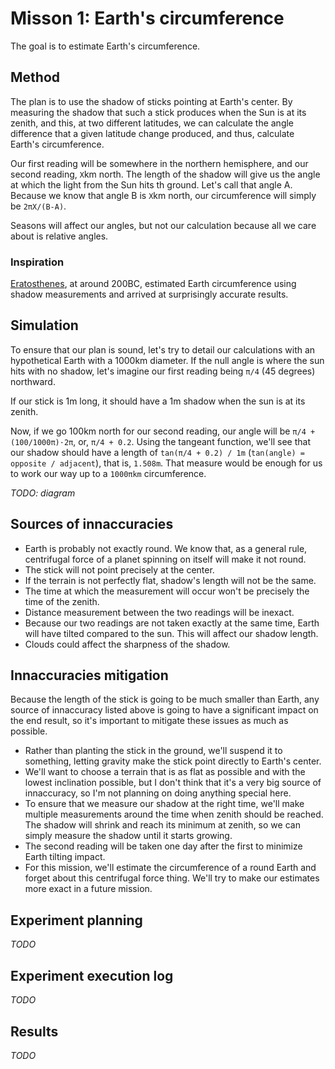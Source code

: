 # Misson 1: Earth's circumference

The goal is to estimate Earth's circumference.

## Method

The plan is to use the shadow of sticks pointing at Earth's center. By measuring the shadow that
such a stick produces when the Sun is at its zenith, and this, at two different latitudes, we can
calculate the angle difference that a given latitude change produced, and thus, calculate Earth's
circumference.

Our first reading will be somewhere in the northern hemisphere, and our second reading, `X`km
north. The length of the shadow will give us the angle at which the light from the Sun hits th
ground. Let's call that angle A. Because we know that angle B is `X`km north, our circumference
will simply be `2πX/(B-A)`.

Seasons will affect our angles, but not our calculation because all we care about is relative
angles.

### Inspiration

[Eratosthenes](https://en.wikipedia.org/wiki/Eratosthenes), at around 200BC, estimated Earth
circumference using shadow measurements and arrived at surprisingly accurate results.

## Simulation

To ensure that our plan is sound, let's try to detail our calculations with an hypothetical
Earth with a 1000km diameter. If the null angle is where the sun hits with no shadow, let's
imagine our first reading being `π/4` (45 degrees) northward.

If our stick is 1m long, it should have a 1m shadow when the sun is at its zenith.

Now, if we go 100km north for our second reading, our angle will be `π/4 + (100/1000π)⋅2π`, or,
`π/4 + 0.2`. Using the tangeant function, we'll see that our shadow should have a length of
`tan(π/4 + 0.2) / 1m` (`tan(angle) = opposite / adjacent`), that is, `1.508m`. That measure
would be enough for us to work our way up to a `1000πkm` circumference.

*TODO: diagram*

## Sources of innaccuracies

* Earth is probably not exactly round. We know that, as a general rule, centrifugal force of a
  planet spinning on itself will make it not round.
* The stick will not point precisely at the center.
* If the terrain is not perfectly flat, shadow's length will not be the same.
* The time at which the measurement will occur won't be precisely the time of the zenith.
* Distance measurement between the two readings will be inexact.
* Because our two readings are not taken exactly at the same time, Earth will have tilted
  compared to the sun. This will affect our shadow length.
* Clouds could affect the sharpness of the shadow.

## Innaccuracies mitigation

Because the length of the stick is going to be much smaller than Earth, any source of innaccuracy
listed above is going to have a significant impact on the end result, so it's important to mitigate
these issues as much as possible.

* Rather than planting the stick in the ground, we'll suspend it to something, letting gravity
  make the stick point directly to Earth's center.
* We'll want to choose a terrain that is as flat as possible and with the lowest inclination
  possible, but I don't think that it's a very big source of innaccuracy, so I'm not planning
  on doing anything special here.
* To ensure that we measure our shadow at the right time, we'll make multiple measurements
  around the time when zenith should be reached. The shadow will shrink and reach its minimum
  at zenith, so we can simply measure the shadow until it starts growing.
* The second reading will be taken one day after the first to minimize Earth tilting impact.
* For this mission, we'll estimate the circumference of a round Earth and forget about this
  centrifugal force thing. We'll try to make our estimates more exact in a future mission.

## Experiment planning

*TODO*

## Experiment execution log

*TODO*

## Results

*TODO*

